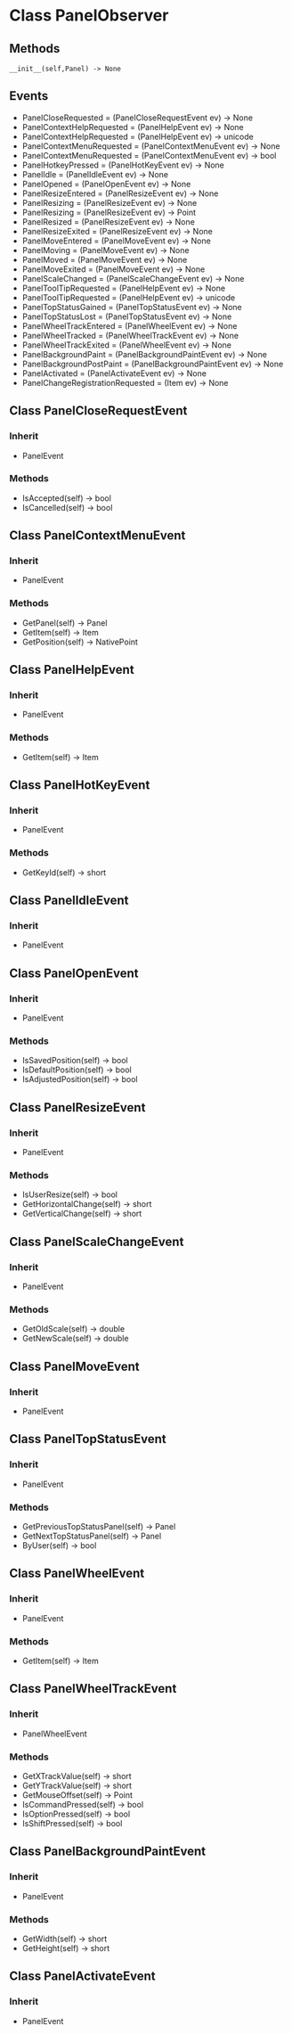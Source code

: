 # Class PanelObserver

## Methods
```
__init__(self,Panel) -> None
```

## Events

* PanelCloseRequested = (PanelCloseRequestEvent ev) -> None
* PanelContextHelpRequested = (PanelHelpEvent ev) -> None
* PanelContextHelpRequested = (PanelHelpEvent ev) -> unicode
* PanelContextMenuRequested = (PanelContextMenuEvent ev) -> None
* PanelContextMenuRequested = (PanelContextMenuEvent ev) -> bool
* PanelHotkeyPressed = (PanelHotKeyEvent ev) -> None
* PanelIdle = (PanelIdleEvent ev) -> None
* PanelOpened = (PanelOpenEvent ev) -> None
* PanelResizeEntered = (PanelResizeEvent ev) -> None
* PanelResizing = (PanelResizeEvent ev) -> None
* PanelResizing = (PanelResizeEvent ev) -> Point
* PanelResized = (PanelResizeEvent ev) -> None
* PanelResizeExited = (PanelResizeEvent ev) -> None
* PanelMoveEntered = (PanelMoveEvent ev) -> None
* PanelMoving = (PanelMoveEvent ev) -> None
* PanelMoved = (PanelMoveEvent ev) -> None
* PanelMoveExited = (PanelMoveEvent ev) -> None
* PanelScaleChanged = (PanelScaleChangeEvent ev) -> None
* PanelToolTipRequested = (PanelHelpEvent ev) -> None
* PanelToolTipRequested = (PanelHelpEvent ev) -> unicode
* PanelTopStatusGained = (PanelTopStatusEvent ev) -> None
* PanelTopStatusLost = (PanelTopStatusEvent ev) -> None
* PanelWheelTrackEntered = (PanelWheelEvent ev) -> None
* PanelWheelTracked = (PanelWheelTrackEvent ev) -> None
* PanelWheelTrackExited = (PanelWheelEvent ev) -> None
* PanelBackgroundPaint = (PanelBackgroundPaintEvent ev) -> None
* PanelBackgroundPostPaint = (PanelBackgroundPaintEvent ev) -> None
* PanelActivated = (PanelActivateEvent ev) -> None
* PanelChangeRegistrationRequested = (Item ev) -> None

## Class PanelCloseRequestEvent

### Inherit

* PanelEvent

### Methods

* IsAccepted(self) -> bool
* IsCancelled(self) -> bool

## Class PanelContextMenuEvent

### Inherit

* PanelEvent

### Methods

* GetPanel(self) -> Panel
* GetItem(self) -> Item
* GetPosition(self) -> NativePoint

## Class PanelHelpEvent

### Inherit

* PanelEvent

### Methods

* GetItem(self) -> Item

## Class PanelHotKeyEvent

### Inherit

* PanelEvent

### Methods

* GetKeyId(self) -> short

## Class PanelIdleEvent

### Inherit

* PanelEvent

## Class PanelOpenEvent

### Inherit

* PanelEvent

### Methods

* IsSavedPosition(self) -> bool
* IsDefaultPosition(self) -> bool
* IsAdjustedPosition(self) -> bool

## Class PanelResizeEvent

### Inherit

* PanelEvent

### Methods

* IsUserResize(self) -> bool
* GetHorizontalChange(self) -> short
* GetVerticalChange(self) -> short

## Class PanelScaleChangeEvent

### Inherit

* PanelEvent

### Methods

* GetOldScale(self) -> double
* GetNewScale(self) -> double

## Class PanelMoveEvent

### Inherit

* PanelEvent

## Class PanelTopStatusEvent

### Inherit

* PanelEvent

### Methods

* GetPreviousTopStatusPanel(self) -> Panel
* GetNextTopStatusPanel(self) -> Panel
* ByUser(self) -> bool

## Class PanelWheelEvent

### Inherit

* PanelEvent

### Methods

* GetItem(self) -> Item

## Class PanelWheelTrackEvent

### Inherit

* PanelWheelEvent

### Methods

* GetXTrackValue(self) -> short
* GetYTrackValue(self) -> short
* GetMouseOffset(self) -> Point
* IsCommandPressed(self) -> bool
* IsOptionPressed(self) -> bool
* IsShiftPressed(self) -> bool

## Class PanelBackgroundPaintEvent

### Inherit

* PanelEvent

### Methods

* GetWidth(self) -> short
* GetHeight(self) -> short

## Class PanelActivateEvent

### Inherit

* PanelEvent
